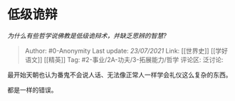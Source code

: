 # 低级诡辩
*为什么有些哲学说佛教是低级诡辩术，并缺乏思辨的智慧?*

> Author: #0-Anonymity
> Last update: *23/07/2021*
> Link: [[世界史]] [[学好语文]] [[精英]]
> Tag: #2-事业/2A-功夫/3-拓展能力/哲学 
> 评论区:
> 泛讨论:

最开始天朝也认为番鬼不会说人话、无法像正常人一样学会礼仪这么复杂的东西。

都是一样的错误。
